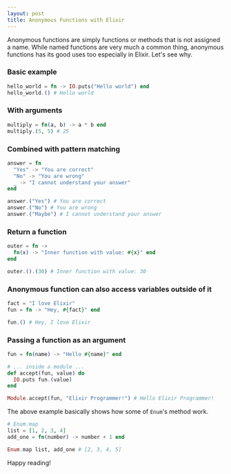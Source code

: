 ```yaml
---
layout: post
title: Anonymous Functions with Elixir
---
```


Anonymous functions are simply functions or methods that is not assigned a
name. While named functions are very much a common thing, anonymous functions
has its good uses too especially in Elixir. Let's see why. 

### Basic example

```elixir
hello_world = fn -> IO.puts("Hello world") end
hello_world.() # Hello world
```

<!--break-->

### With arguments

```elixir
multiply = fn(a, b) -> a * b end
multiply.(5, 5) # 25
```

### Combined with pattern matching

```elixir
answer = fn
  "Yes" -> "You are correct"
  "No" -> "You are wrong"
  _ -> "I cannot understand your answer"
end

answer.("Yes") # You are correct
answer.("No") # You are wrong
answer.("Maybe") # I cannot understand your answer
```

### Return a function

```elixir
outer = fn ->
  fn(x) -> "Inner function with value: #{x}" end
end

outer.().(30) # Inner function with value: 30
```

### Anonymous function can also access variables outside of it

```elixir
fact = "I love Elixir"
fun = fn -> "Hey, #{fact}" end

fun.() # Hey, I love Elixir
```

### Passing a function as an argument

```elixir
fun = fn(name) -> "Hello #{name}" end

# ... inside a module ...
def accept(fun, value) do
  IO.puts fun.(value)
end

Module.accept(fun, "Elixir Programmer!") # Hello Elixir Programmer!
```

The above example basically shows how some of `Enum`'s method work.

```elixir
# Enum.map
list = [1, 2, 3, 4]
add_one = fn(number) -> number + 1 end

Enum.map list, add_one # [2, 3, 4, 5]
```

Happy reading!

